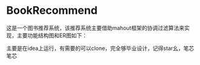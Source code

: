 # BookRecommend
这是一个图书推荐系统，该推荐系统主要借助mahout框架的协调过滤算法来实现，主要功能结构图和ER图如下：

主要是在idea上运行，有需要的可以clone，完全够毕业设计，记得star幺，笔芯笔芯
